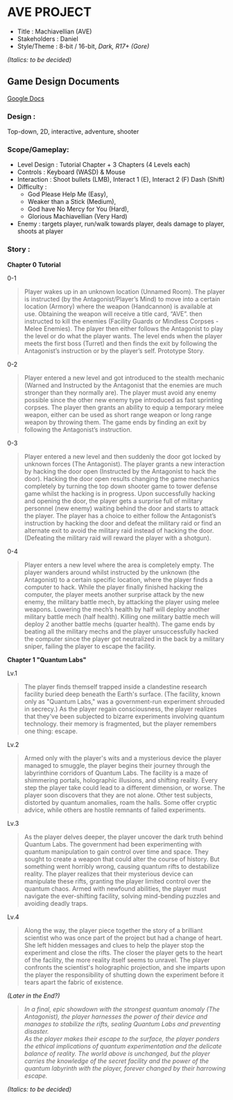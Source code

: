 # AVE PROJECT

- Title			: Machiavellian (AVE)
- Stakeholders 	: Daniel
- Style/Theme 	: 8-bit / 16-bit, _Dark, R17+ (Gore)_

_(Italics: to be decided)_

## Game Design Documents
[Google Docs](https://docs.google.com/document/d/1cOAz5LF_Wpfz1croh9qobsoNLxW5MkAvNb-oiV1jSDs/edit?usp=sharing)

### Design 		:
Top-down, 2D, interactive, adventure, shooter

### Scope/Gameplay:
- Level Design 	: Tutorial Chapter + 3 Chapters (4 Levels each)
- Controls 		: Keyboard (WASD) & Mouse
- Interaction	: Shoot bullets (LMB), Interact 1 (E), Interact 2 (F) Dash (Shift)
- Difficulty		:
  - God Please Help Me (Easy),
  - Weaker than a Stick (Medium),
  - God have No Mercy for You (Hard),
  - Glorious Machiavellian (Very Hard)
- Enemy		: targets player, run/walk towards player, deals damage to player, shoots at player

### Story			: 

**Chapter 0 Tutorial**

0-1
> Player wakes up in an unknown location (Unnamed Room). The player is instructed (by the Antagonist/Player’s Mind) to move into a certain location (Armory) where the weapon (Handcannon) is available at use. Obtaining the weapon will receive a title card, “AVE”. then instructed to kill the enemies (Facility Guards or Mindless Corpses - Melee Enemies). The player then either follows the Antagonist to play the level or do what the player wants. The level ends when the player meets the first boss (Turret) and then finds the exit by following the Antagonist’s instruction or by the player’s self. Prototype Story.

0-2
> Player entered a new level and got introduced to the stealth mechanic (Warned and Instructed by the Antagonist that the enemies are much stronger than they normally are). The player must avoid any enemy possible since the other new enemy type introduced as fast sprinting corpses. The player then grants an ability to equip a temporary melee weapon, either can be used as short range weapon or long range weapon by throwing them. The game ends by finding an exit by following the Antagonist’s instruction.

0-3
> Player entered a new level and then suddenly the door got locked by unknown forces (The Antagonist). The player grants a new interaction by hacking the door open (Instructed by the Antagonist to hack the door). Hacking the door open results changing the game mechanics completely by turning the top down shooter game to tower defense game whilst the hacking is in progress. Upon successfully hacking and opening the door, the player gets a surprise full of military personnel (new enemy) waiting behind the door and starts to attack the player. The player has a choice to either follow the Antagonist’s instruction by hacking the door and defeat the military raid or find an alternate exit to avoid the military raid instead of hacking the door. (Defeating the military raid will reward the player with a shotgun).

0-4
> Player enters a new level where the area is completely empty. The player wanders around whilst instructed by the unknown (the Antagonist) to a certain specific location, where the player finds a computer to hack. While the player finally finished hacking the computer, the player meets another surprise attack by the new enemy, the military battle mech, by attacking the player using melee weapons. Lowering the mech’s health by half will deploy another military battle mech (half health).  Killing one military battle mech will deploy 2 another battle mechs (quarter health). The game ends by beating all the military mechs and the player unsuccessfully hacked the computer since the player got neutralized in the back by a military sniper, failing the player to escape the facility.


**Chapter 1 "Quantum Labs"**

Lv.1
>	The player finds themself trapped inside a clandestine research facility buried deep beneath the Earth's surface. (The facility, known only as "Quantum Labs," was a government-run experiment shrouded in secrecy.)
> As the player regain consciousness, the player realizes that they've been subjected to bizarre experiments involving quantum technology. their memory is fragmented, but the player remembers one thing: escape.

Lv.2
> Armed only with the player's wits and a mysterious device the player managed to smuggle, the player begins their journey through the labyrinthine corridors of Quantum Labs. The facility is a maze of shimmering portals, holographic illusions, and shifting reality. Every step the player take could lead to a different dimension, or worse.
>	The player soon discovers that they are not alone. Other test subjects, distorted by quantum anomalies, roam the halls. Some offer cryptic advice, while others are hostile remnants of failed experiments.

Lv.3
> As the player delves deeper, the player uncover the dark truth behind Quantum Labs. The government had been experimenting with quantum manipulation to gain control over time and space. They sought to create a weapon that could alter the course of history. But something went horribly wrong, causing quantum rifts to destabilize reality.
> The player realizes that their mysterious device can manipulate these rifts, granting the player limited control over the quantum chaos. Armed with newfound abilities, the player must navigate the ever-shifting facility, solving mind-bending puzzles and avoiding deadly traps.

Lv.4
> Along the way, the player piece together the story of a brilliant scientist who was once part of the project but had a change of heart. She left hidden messages and clues to help the player stop the experiment and close the rifts.
> The closer the player gets to the heart of the facility, the more reality itself seems to unravel. The player confronts the scientist's holographic projection, and she imparts upon the player the responsibility of shutting down the experiment before it tears apart the fabric of existence.





_(Later in the End?)_
> _In a final, epic showdown with the strongest quantum anomaly (The Antagonist), the player harnesses the power of their device and manages to stabilize the rifts, sealing Quantum Labs and preventing disaster.	
As the player makes their escape to the surface, the player ponders the ethical implications of quantum experimentation and the delicate balance of reality. The world above is unchanged, but the player carries the knowledge of the secret facility and the power of the quantum labyrinth with the player, forever changed by their harrowing escape._



_(Italics: to be decided)_
